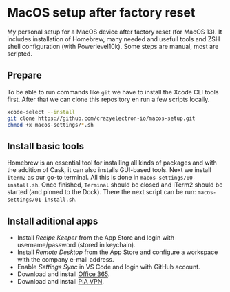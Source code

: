 # MacOS setup after factory reset

My personal setup for a MacOS device after factory reset (for MacOS 13).
It includes installation of Homebrew, many needed and usefull tools and ZSH shell configuration (with Powerlevel10k).
Some steps are manual, most are scripted.

## Prepare

To be able to run commands like `git` we have to install the Xcode CLI tools first.
After that we can clone this repository en run a few scripts locally.

```bash
xcode-select --install
git clone https://github.com/crazyelectron-io/macos-setup.git
chmod +x macos-settings/*.sh
```

## Install basic tools

Homebrew is an essential tool for installing all kinds of packages and with the addition of Cask, it can also installs GUI-based tools.
Next we install `iterm2` as our go-to terminal.
All this is done in `macos-settings/00-install.sh`.
Once finished, `Terminal` should be closed and iTerm2 should be started (and pinned to the Dock).
There the next script can be run: `macos-settings/01-install.sh`.

## Install aditional apps

- Install _Recipe Keeper_ from the App Store and login with username/password (stored in keychain).
- Install _Remote Desktop_ from the App Store and configure a workspace with the company e-mail address.
- Enable _Settings Sync_ in VS Code and login with GitHub account.
- Download and install [Office 365](https://office.com).
- Download and install [PIA VPN](https://www.privateinternetaccess.com/pages/download.Aug).
